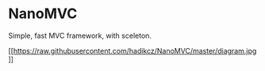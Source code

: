 # NanoMVC

Simple, fast MVC framework, with sceleton.

[[https://raw.githubusercontent.com/hadikcz/NanoMVC/master/diagram.jpg]]
